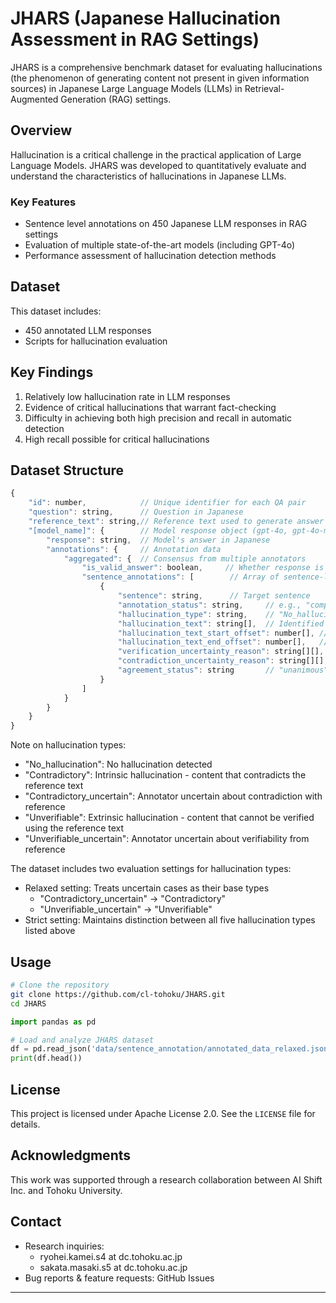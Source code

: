 # JHARS (Japanese Hallucination Assessment in RAG Settings)

JHARS is a comprehensive benchmark dataset for evaluating hallucinations (the phenomenon of generating content not present in given information sources) in Japanese Large Language Models (LLMs) in Retrieval-Augmented Generation (RAG) settings.

## Overview

Hallucination is a critical challenge in the practical application of Large Language Models. JHARS was developed to quantitatively evaluate and understand the characteristics of hallucinations in Japanese LLMs.

### Key Features

- Sentence level annotations on 450 Japanese LLM responses in RAG settings
- Evaluation of multiple state-of-the-art models (including GPT-4o)
- Performance assessment of hallucination detection methods

## Dataset

This dataset includes:

- 450 annotated LLM responses
- Scripts for hallucination evaluation
  
## Key Findings

1. Relatively low hallucination rate in LLM responses
2. Evidence of critical hallucinations that warrant fact-checking 
3. Difficulty in achieving both high precision and recall in automatic detection
4. High recall possible for critical hallucinations


## Dataset Structure
```js
{
    "id": number,            // Unique identifier for each QA pair
    "question": string,      // Question in Japanese
    "reference_text": string,// Reference text used to generate answer
    "[model_name]": {        // Model response object (gpt-4o, gpt-4o-mini, etc.)
        "response": string,  // Model's answer in Japanese
        "annotations": {     // Annotation data
            "aggregated": {  // Consensus from multiple annotators
                "is_valid_answer": boolean,     // Whether response is valid
                "sentence_annotations": [        // Array of sentence-level annotations
                    {
                        "sentence": string,      // Target sentence
                        "annotation_status": string,     // e.g., "completed"
                        "hallucination_type": string,    // "No_hallucination", "Contradictory", "Unverifiable" 
                        "hallucination_text": string[],  // Identified hallucination text
                        "hallucination_text_start_offset": number[], // Start positions of hallucination text
                        "hallucination_text_end_offset": number[],   // End positions of hallucination text
                        "verification_uncertainty_reason": string[][], // Reasons for verification uncertainty
                        "contradiction_uncertainty_reason": string[][], // Reasons for contradiction uncertainty
                        "agreement_status": string       // "unanimous", "majority", "disputed"
                    }
                ]
            }
        }
    }
}
```

Note on hallucination types:
  - "No_hallucination": No hallucination detected
  - "Contradictory": Intrinsic hallucination - content that contradicts the reference text
  - "Contradictory_uncertain": Annotator uncertain about contradiction with reference
  - "Unverifiable": Extrinsic hallucination - content that cannot be verified using the reference text
  - "Unverifiable_uncertain": Annotator uncertain about verifiability from reference


The dataset includes two evaluation settings for hallucination types:
- Relaxed setting: Treats uncertain cases as their base types
  - "Contradictory_uncertain" → "Contradictory"
  - "Unverifiable_uncertain" → "Unverifiable"
- Strict setting: Maintains distinction between all five hallucination types listed above


## Usage

```bash
# Clone the repository
git clone https://github.com/cl-tohoku/JHARS.git
cd JHARS
```


```python
import pandas as pd

# Load and analyze JHARS dataset
df = pd.read_json('data/sentence_annotation/annotated_data_relaxed.jsonl', lines=True)
print(df.head())
``` 


<!-- 
## Citation

If you use this research in your work, please cite using the following BibTeX:

```bibtex
@inproceedings{JHARS2024,
    title = "JHARS: Japanese Hallucination Assessment in RAG Settings",
    author = "...",  # Author names will be updated upon paper publication
    booktitle = "Proceedings of ...",  # Conference name will be updated upon paper publication
    year = "2024"
}
``` 
-->


## License

This project is licensed under Apache License 2.0. See the `LICENSE` file for details.

<!-- ## Contributing

1. Fork the project
2. Create your feature branch (`git checkout -b feature/amazing-feature`)
3. Commit your changes (`git commit -m 'Add amazing feature'`)
4. Push to the branch (`git push origin feature/amazing-feature`)
5. Create a Pull Request -->

## Acknowledgments

This work was supported through a research collaboration between AI Shift Inc. and Tohoku University.


## Contact

- Research inquiries:
  - ryohei.kamei.s4 at dc.tohoku.ac.jp
  - sakata.masaki.s5 at dc.tohoku.ac.jp
- Bug reports & feature requests: GitHub Issues

---
